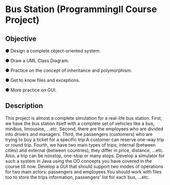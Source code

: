 # Bus Station (ProgrammingII Course Project)
 
## Objective

● Design a complete object-oriented system.

● Draw a UML Class Diagram.

● Practice on the concept of inheritance and polymorphism.

● Get to know files and exceptions.

● More practice on GUI.


## Description
This project is almost a complete simulation for a real-life bus station. First, we have the bus
station itself with a complete set of vehicles like a bus, minibus, limousine, ...etc. Second, there are the employees who are divided into drivers and managers. Third, the passengers (customers) who are trying to buy a ticket for a specific trip.A customer can reserve one-way trip or round trip. Fourth, we have two main types of trips; internal (between cities) and
external (between countries), they differ in price, distance, ...etc. Also, a trip can be nonstop, one-stop or many stops. Develop a simulator for such a system in Java using the OO concepts you have covered in the course till now. Develop a GUI that should support two modes of operations for two main actors: passengers and employees.You should work with files too to store the trips information, passengers’ list for each bus, ...etc.


